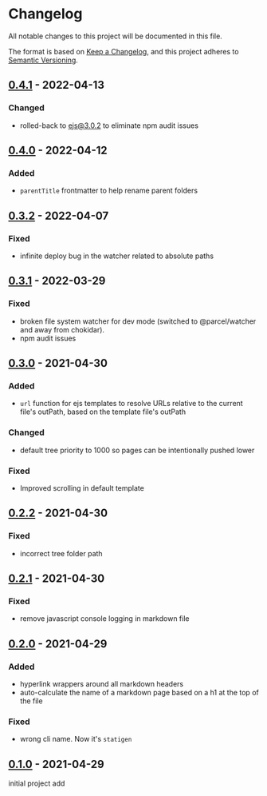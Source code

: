 # Changelog
All notable changes to this project will be documented in this file.

The format is based on [Keep a Changelog](https://keepachangelog.com/en/1.0.0/),
and this project adheres to [Semantic Versioning](https://semver.org/spec/v2.0.0.html).



## [0.4.1](https://github.com/rokucommunity/brighterscript/compare/0.4.0...v0.4.1) - 2022-04-13
### Changed
 - rolled-back to ejs@3.0.2 to eliminate npm audit issues



## [0.4.0](https://github.com/rokucommunity/brighterscript/compare/0.3.2...v0.4.0) - 2022-04-12
### Added
 - `parentTitle` frontmatter to help rename parent folders



## [0.3.2](https://github.com/rokucommunity/brighterscript/compare/0.3.1...v0.3.2) - 2022-04-07
### Fixed
 - infinite deploy bug in the watcher related to absolute paths



## [0.3.1](https://github.com/rokucommunity/brighterscript/compare/0.3.0...v0.3.1) - 2022-03-29
### Fixed
 - broken file system watcher for dev mode (switched to @parcel/watcher and away from chokidar).
 - npm audit issues



## [0.3.0](https://github.com/rokucommunity/brighterscript/compare/0.2.2...v0.3.0) - 2021-04-30
### Added
 - `url` function for ejs templates to resolve URLs relative to the current file's outPath, based on the template file's outPath
### Changed
 - default tree priority to 1000 so pages can be intentionally pushed lower
### Fixed
 - Improved scrolling in default template



## [0.2.2](https://github.com/rokucommunity/brighterscript/compare/0.2.1...v0.2.2) - 2021-04-30
### Fixed
 - incorrect tree folder path



## [0.2.1](https://github.com/rokucommunity/brighterscript/compare/0.2.0...v0.2.1) - 2021-04-30
### Fixed
 - remove javascript console logging in markdown file



## [0.2.0](https://github.com/rokucommunity/brighterscript/compare/0.1.0...v0.2.0) - 2021-04-29
### Added
 - hyperlink wrappers around all markdown headers
 - auto-calculate the name of a markdown page based on a h1 at the top of the file
### Fixed
 - wrong cli name. Now it's `statigen`



## [0.1.0](https://github.com/rokucommunity/brighterscript/compare/f9cf20f9251513278d39e0353d6682a28af6f26c...v0.1.0) - 2021-04-29
initial project add
